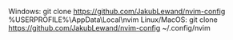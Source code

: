 Windows: git clone https://github.com/JakubLewand/nvim-config %USERPROFILE%\AppData\Local\nvim
Linux/MacOS: git clone https://github.com/JakubLewand/nvim-config ~/.config/nvim
